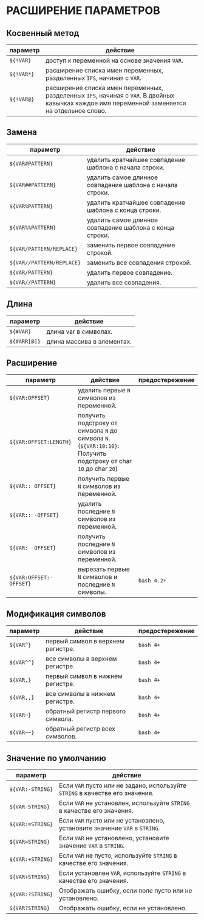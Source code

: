 # РАСШИРЕНИЕ ПАРАМЕТРОВ

## Косвенный метод

| параметр | действие |
| --------- | ---------------- |
| `${!VAR}` | доступ к переменной на основе значения `VAR`. |
| `${!VAR*}` | расширение списка имен переменных, разделенных `IFS`, начиная с `VAR`. |
| `${!VAR@}` | расширение списка имен переменных, разделенных `IFS`, начиная с `VAR`. В двойных кавычках каждое имя переменной заменяется на отдельное слово. |


## Замена

| параметр | действие |
| --------- | ---------------- |
| `${VAR#PATTERN}` | удалить кратчайшее совпадение шаблона с начала строки. |
| `${VAR##PATTERN}` | удалить самое длинное совпадение шаблона с начала строки. |
| `${VAR%PATTERN}` | удалить кратчайшее совпадение шаблона с конца строки. |
| `${VAR%%PATTERN}` | удалить самое длинное совпадение шаблона с конца строки. |
| `${VAR/PATTERN/REPLACE}` | заменить первое совпадение строкой.
| `${VAR//PATTERN/REPLACE}` | заменить все совпадения строкой.
| `${VAR/PATTERN}` | удалить первое совпадение.
| `${VAR//PATTERN}` | удалить все совпадения.

## Длина

| параметр | действие |
| --------- | ---------------- |
| `${#VAR}` | длина var в символах.
| `${#ARR[@]}` | длина массива в элементах.

## Расширение

| параметр | действие | предостережение |
| --------- | ---------------- | ------ |
| `${VAR:OFFSET}` | удалить первые `N` символов из переменной. |
| `${VAR:OFFSET:LENGTH}` | получить подстроку от символа `N` до символа `N`. <br> (`${VAR:10:10}`: Получить подстроку от char `10` до char `20`) |
| `${VAR:: OFFSET}` | получить первые `N` символов из переменной. |
| `${VAR:: -OFFSET}` | удалить последние `N` символов из переменной. |
| `${VAR: -OFFSET}` | получить последние `N` символов из переменной. |
| `${VAR:OFFSET:-OFFSET}` | вырезать первые `N` символов и последние `N` символы. | `bash 4.2+` |

## Модификация символов

| параметр | действие | предостережение |
| --------- | ---------------- | ------ |
| `${VAR^}` | первый символ в верхнем регистре. | `bash 4+` |
| `${VAR^^}` | все символы в верхнем регистре. | `bash 4+` |
| `${VAR,}` | первый символ в нижнем регистре. | `bash 4+` |
| `${VAR,,}` | все символы в нижнем регистре. | `bash 4+` |
| `${VAR~}` | обратный регистр первого символа. | `bash 4+` |
| `${VAR~~}` | обратный регистр всех символов. | `bash 4+` |


## Значение по умолчанию

| параметр | действие |
| --------- | ---------------- |
| `${VAR:-STRING}` | Если `VAR` пусто или не задано, используйте `STRING` в качестве его значения.
| `${VAR-STRING}` | Если `VAR` не установлен, используйте `STRING` в качестве его значения.
| `${VAR:=STRING}` | Если `VAR` пусто или не установлено, установите значение `VAR` в `STRING`.
| `${VAR=STRING}` | Если `VAR` не установлено, установите значение `VAR` в `STRING`.
| `${VAR:+STRING}` | Если `VAR` не пусто, используйте `STRING` в качестве его значения.
| `${VAR+STRING}` | Если установлен `VAR`, используйте `STRING` в качестве его значения.
| `${VAR:?STRING}` | Отображать ошибку, если поле пусто или не установлено.
| `${VAR?STRING}` | Отображать ошибку, если не установлено.


<!-- CHAPTER END -->

